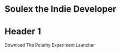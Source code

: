 # Soulex the Indie Developer

# Header 1
Download The Polarity Experiment Launcher
<a href="[downloadURL](https://downgit.github.io/#/home?url=https://github.com/SoulexDev/SoulexDev.github.io/tree/main/Launcher)" target="_blank" />
